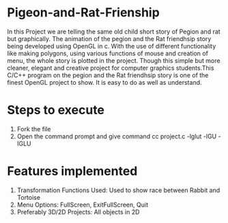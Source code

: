 # Pigeon-and-Rat-Frienship

In this Project we are telling the same old child short story of Pegion and rat but graphically. The animation
of the pegion and the Rat friendhsip story being developed using OpenGL in c.
With the use of different functionality like making polygons, using various functions of mouse and creation of
menu, the whole story is plotted in the project. Though this simple but more cleaner, elegant and creative
project for computer graphics students.This C/C++ program on the pegion and the Rat friendhsip story is one of
the finest OpenGL project to show. It is easy to do as well as understand. 

# Steps to execute
1. Fork the file 
2. Open the command prompt and give command cc project.c -lglut -lGU -lGLU

#  Features implemented
1. Transformation Functions Used: Used to show race between Rabbit and Tortoise
2. Menu Options: FullScreen, ExitFullScreen, Quit
3. Preferably 3D/2D Projects: All objects in 2D
